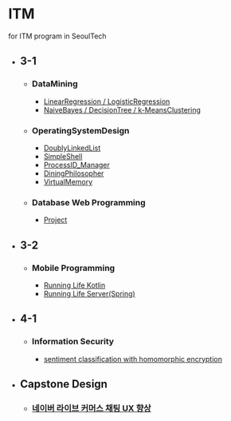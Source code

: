 # ITM
for ITM program in SeoulTech


- ## 3-1
  - ### DataMining
    - [LinearRegression / LogisticRegression](https://github.com/yuseogi0218/ITM/blob/main/3-1/DataMining-LinearRegression%2C%20RogisticRegression/Assignment01.md)
    - [NaiveBayes / DecisionTree / k-MeansClustering](https://github.com/yuseogi0218/ITM/blob/main/3-1/DataMining-NaiveBayes%2C%20DecisionTree%2C%20k-meansClustering/Assignment02.md)
  - ### OperatingSystemDesign
    - [DoublyLinkedList](https://github.com/yuseogi0218/ITM/blob/main/3-1/OperatingSystemDesign-DoublyLinkedList/Lab0/Lab0.md)
    - [SimpleShell](https://github.com/yuseogi0218/ITM/blob/main/3-1/OperatingSystemDesign-SimpleShell/(update)1_Creating_Shell_Using_Java/(update)1_Creating_Shell_Using_Java.md)
    - [ProcessID_Manager](https://github.com/yuseogi0218/ITM/blob/main/3-1/OperatingSystemDesign-ProcessID_Manager/2_PID_Manager/2_PID_Manager.md)
    - [DiningPhilosopher](https://github.com/yuseogi0218/ITM/blob/main/3-1/OperatingSystemDesign-DiningPhilosopher/PA3%20-%20Dining%20Philosopher's%20problem.md)
    - [VirtualMemory](https://github.com/yuseogi0218/ITM/blob/main/3-1/OperatingSystemDesign-VirtualMemory_Manager/Project%203.md)
  - ### Database Web Programming
    - [Project](https://github.com/yuseogi0218/ITM/tree/main/3-1/DatabaseWebProgramming-Project)
- ## 3-2
  - ### Mobile Programming
    - [Running Life Kotlin](https://github.com/RunningLifea/RunningLife)
    - [Running Life Server(Spring)](https://github.com/RunningLifea/RunningLifeServer)
- ## 4-1
  - ### Information Security
    - [sentiment classification with homomorphic encryption](https://github.com/yuseogi0218/sentiment_classification_with_HE)
- ## Capstone Design
  - ### [네이버 라이브 커머스 채팅 UX 향상](https://github.com/orgs/Live-commerce-UX-enhancement/repositories)
